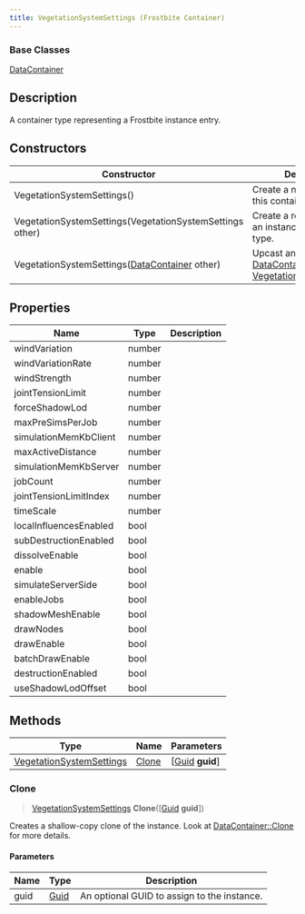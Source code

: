 ```yaml
---
title: VegetationSystemSettings (Frostbite Container)
---
```

### Base Classes

[DataContainer](/vext/ref/cls/shr/datacontainer)

## Description

A container type representing a Frostbite instance entry.

## Constructors

| Constructor                                                                         | Description                                                                                                                             |
| ----------------------------------------------------------------------------------- | --------------------------------------------------------------------------------------------------------------------------------------- |
| VegetationSystemSettings()                                                          | Create a new instance of this container type.                                                                                           |
| VegetationSystemSettings(VegetationSystemSettings other)                            | Create a reference copy of an instance of the same type.                                                                                |
| VegetationSystemSettings([DataContainer](/vext/ref/cls/shr/datacontainer) other) | Upcast an instance of type [DataContainer](/vext/ref/cls/shr/datacontainer) to [VegetationSystemSettings](VegetationSystemSettings). |

## Properties

| Name                   | Type   | Description |
| ---------------------- | ------ | ----------- |
| windVariation          | number |             |
| windVariationRate      | number |             |
| windStrength           | number |             |
| jointTensionLimit      | number |             |
| forceShadowLod         | number |             |
| maxPreSimsPerJob       | number |             |
| simulationMemKbClient  | number |             |
| maxActiveDistance      | number |             |
| simulationMemKbServer  | number |             |
| jobCount               | number |             |
| jointTensionLimitIndex | number |             |
| timeScale              | number |             |
| localInfluencesEnabled | bool   |             |
| subDestructionEnabled  | bool   |             |
| dissolveEnable         | bool   |             |
| enable                 | bool   |             |
| simulateServerSide     | bool   |             |
| enableJobs             | bool   |             |
| shadowMeshEnable       | bool   |             |
| drawNodes              | bool   |             |
| drawEnable             | bool   |             |
| batchDrawEnable        | bool   |             |
| destructionEnabled     | bool   |             |
| useShadowLodOffset     | bool   |             |

## Methods

| Type                                                 | Name            | Parameters                                     |
| ---------------------------------------------------- | --------------- | ---------------------------------------------- |
| [VegetationSystemSettings](VegetationSystemSettings) | [Clone](#clone) | \[[Guid](/vext/ref/cls/shr/guid) **guid**\] |

### Clone

> [VegetationSystemSettings](VegetationSystemSettings) **Clone**(\[[Guid](/vext/ref/cls/shr/guid) **guid**\])

Creates a shallow-copy clone of the instance. Look at [DataContainer::Clone](/vext/ref/cls/shr/datacontainer#clone) for more details.

#### Parameters

| Name | Type         | Description                                 |
| ---- | ------------ | ------------------------------------------- |
| guid | [Guid](Guid) | An optional GUID to assign to the instance. |
